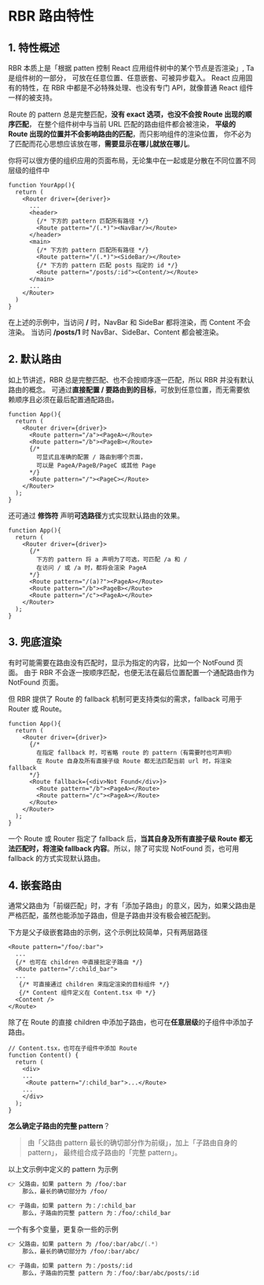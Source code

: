 # RBR 路由特性

## 1. 特性概述

RBR 本质上是「根据 patten 控制 React 应用组件树中的某个节点是否渲染」, Ta 是组件树的一部分，
可放在任意位置、任意嵌套、可被异步载入。
React 应用固有的特性，在 RBR 中都是不必特殊处理、也没有专门 API，就像普通 React 组件一样的被支持。

Route 的 pattern 总是完整匹配，**没有 exact 选项，也没不会按 Route 出现的顺序匹配**，
在整个组件树中与当前 URL 匹配的路由组件都会被渲染，
**平级的 Route 出现的位置并不会影响路由的匹配**，而只影响组件的渲染位置，
你不必为了匹配而花心思想应该放在哪，**需要显示在哪儿就放在哪儿**。

你将可以很方便的组织应用的页面布局，无论集中在一起或是分散在不同位置不同层级的组件中

```tsx
function YourApp(){
  return (
    <Router driver={deriver}>
      ...
      <header>
        {/* 下方的 pattern 匹配所有路径 */}
        <Route pattern="/(.*)"><NavBar/></Route>
      </header>
      <main>
        {/* 下方的 pattern 匹配所有路径 */}
        <Route pattern="/(.*)"><SideBar/></Route>
        {/* 下方的 pattern 匹配 posts 指定的 id */}
        <Route pattern="/posts/:id"><Content/></Route>
      </main>
      ...
    </Router>
  )
}
```

在上述的示例中，当访问 **/** 时，NavBar 和 SideBar 都将渲染，而 Content 不会渲染。
当访问 **/posts/1** 时 NavBar、SideBar、Content 都会被渲染。

## 2. 默认路由

如上节讲述，RBR 总是完整匹配、也不会按顺序逐一匹配，所以 RBR 并没有默认路由的概念。
可通过**直接配置 / 要路由到的目标**，可放到任意位置，而无需要依赖顺序且必须在最后配置通配路由。

```tsx
function App(){
  return (
    <Router driver={driver}>
      <Route pattern="/a"><PageA></Route>
      <Route pattern="/b"><PageB></Route>
      {/* 
        可显式且准确的配置 / 路由到哪个页面，
        可以是 PageA/PageB/PageC 或其他 Page
      */}
      <Route pattern="/"><PageC></Route>
    </Router>
  );
}
```

还可通过 **修饰符** 声明**可选路径**方式实现默认路由的效果。

```tsx
function App(){
  return (
    <Router driver={driver}>
      {/* 
        下方的 pattern 将 a 声明为了可选，可匹配 /a 和 /
        在访问 / 或 /a 时，都将会渲染 PageA 
      */}
      <Route pattern="/(a)?"><PageA></Route>
      <Route pattern="/b"><PageB></Route>
      <Route pattern="/c"><PageA></Route>
    </Router>
  );
}
```

## 3. 兜底渲染

有时可能需要在路由没有匹配时，显示为指定的内容，比如一个 NotFound 页面。
由于 RBR 不会逐一按顺序匹配，也便无法在最后位置配置一个通配路由作为 NotFound 页面。

但 RBR 提供了 Route 的 fallback 机制可更支持类似的需求，fallback 可用于 Router 或 Route。

```tsx
function App(){
  return (
    <Router driver={driver}>
      {/* 
        在指定 fallback 时，可省略 route 的 pattern（有需要时也可声明）
        在 Route 自身及所有直接子级 Route 都无法匹配当前 url 时，将渲染 fallback
      */}
      <Route fallback={<div>Not Found</div>}>
        <Route pattern="/b"><PageA></Route>
        <Route pattern="/c"><PageA></Route>
      </Route>
    </Router>
  );
}

```

一个 Route 或 Router 指定了 fallback 后，**当其自身及所有直接子级 Route 都无法匹配时，将渲染 fallback 内容**。所以，除了可实现 NotFound 页，也可用 fallback 的方式实现默认路由。

## 4. 嵌套路由

通常父路由为「前缀匹配」时，才有「添加子路由」的意义，因为，如果父路由是严格匹配，虽然也能添加子路由，但是子路由并没有极会被匹配到。

下方是父子级嵌套路由的示例，这个示例比较简单，只有两层路径

```tsx
<Route pattern="/foo/:bar">
  ...
  {/* 也可在 children 中直接批定子路由 */}
  <Route pattern="/:child_bar">
  ...
   {/* 可直接通过 children 来指定渲染的目标组件 */}
   {/* Content 组件定义在 Content.tsx 中 */}
  <Content />  
</Route>
```

除了在 Route 的直接 children 中添加子路由，也可在**任意层级**的子组件中添加子路由。

```tsx
// Content.tsx，也可在子组件中添加 Route
function Content() {
  return (
    <div>
    ...
     <Route pattern="/:child_bar">...</Route>
    ...
    </div>
  );
}
```

**怎么确定子路由的完整 pattern**？

> 由「父路由 pattern 最长的确切部分作为前缀」，加上「子路由自身的 pattern」， 最终组合成子路由的「完整 pattern」。

以上文示例中定义的 pattern 为示例

```zsh
👉 父路由，如果 pattern 为 /foo/:bar
    那么，最长的确切部分为 /foo/

👉 子路由，如果 pattern 为：/:child_bar
    那么，子路由的完整 pattern 为：/foo/:child_bar
```

一个有多个变量，更复杂一些的示例

```zsh
👉 父路由，如果 pattern 为 /foo/:bar/abc/(.*)
    那么，最长的确切部分为 /foo/:bar/abc/

👉 子路由，如果 pattern 为：/posts/:id
    那么，子路由的完整 pattern 为：/foo/:bar/abc/posts/:id
```
